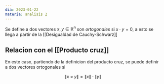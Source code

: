 ```yaml
---
dia: 2023-01-22
materia: analisis 2
---
```

Se define a dos vectores $x, y \in \mathbb{R}^n$ son *ortogonales* si $x \cdot y = 0$, a esto se llega a partir de la [[Desigualdad de Cauchy-Schwarz]] 

## Relacion con el [[Producto cruz]]
En este caso, partiendo de la definicion del producto cruz, se puede definir a dos vectores ortogonales si 

$$ \lVert x \times y \rVert = \lVert x \rVert \cdot \lVert y \rVert$$